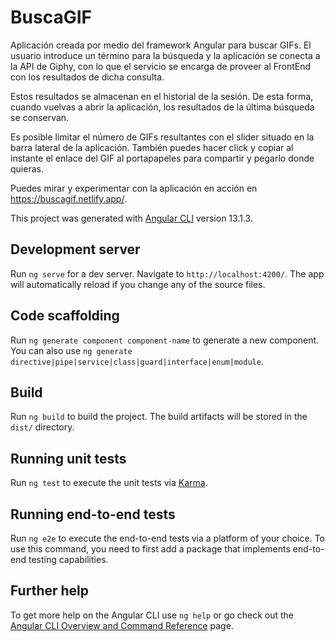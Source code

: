 # BuscaGIF

Aplicación creada por medio del framework Angular para buscar GIFs.
El usuario introduce un término para la búsqueda y la aplicación se conecta a la API de Giphy, con lo que el servicio se encarga de proveer al FrontEnd con los resultados de dicha consulta.

Estos resultados se almacenan en el historial de la sesión. 
De esta forma, cuando vuelvas a abrir la aplicación, los resultados de la última búsqueda se conservan.

Es posible limitar el número de GIFs resultantes con el slider situado en la barra lateral de la aplicación.
También puedes hacer click y copiar al instante el enlace del GIF al portapapeles para compartir y pegarlo donde quieras.

Puedes mirar y experimentar con la aplicación en acción en https://buscagif.netlify.app/.

This project was generated with [Angular CLI](https://github.com/angular/angular-cli) version 13.1.3.

## Development server

Run `ng serve` for a dev server. Navigate to `http://localhost:4200/`. The app will automatically reload if you change any of the source files.

## Code scaffolding

Run `ng generate component component-name` to generate a new component. You can also use `ng generate directive|pipe|service|class|guard|interface|enum|module`.

## Build

Run `ng build` to build the project. The build artifacts will be stored in the `dist/` directory.

## Running unit tests

Run `ng test` to execute the unit tests via [Karma](https://karma-runner.github.io).

## Running end-to-end tests

Run `ng e2e` to execute the end-to-end tests via a platform of your choice. To use this command, you need to first add a package that implements end-to-end testing capabilities.

## Further help

To get more help on the Angular CLI use `ng help` or go check out the [Angular CLI Overview and Command Reference](https://angular.io/cli) page.
